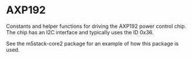 # AXP192

Constants and helper functions for driving the AXP192
power control chip.  The chip has an I2C interface and
typically uses the ID 0x36.

See the m5stack-core2 package for an example of how this
package is used.

